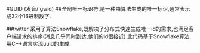 #GUID (发音/'gwid)
##全局唯一标识符,是一种由算法生成的唯一标识,通常表示成32个16进制数字.

##twitter 采用了算法Snowflake,既解决了分布式快速生成唯一id的需求,也满足客户端请求的排序(消息几乎同时到达,他们的id很接近)
        此代码基于Snowflake算法,用C++语言实现uuid的生成.

